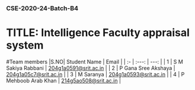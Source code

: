 <h3>CSE-2020-24-Batch-B4</h3>
<h1>TITLE: Intelligence Faculty appraisal system</h1>

#Team members
|S.NO|  Student Name         |   Email               |
| :- |     :---:             |   ---:                |
| 1  | S M Sakiya Rabbani    | 204g1a0591@srit.ac.in |
| 2  | P Gana Sree Akshaya   | 204g1a05c7@srit.ac.in |
| 3  | M Saranya             | 204g1a0593@srit.ac.in |
| 4  | P Mehboob Arab Khan   | 214g5ao508@srit.ac.in |
